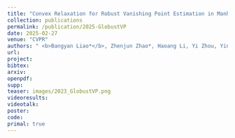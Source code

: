 ```yaml
---
title: "Convex Relaxation for Robust Vanishing Point Estimation in Manhattan World"
collection: publications
permalink: /publication/2025-GlobustVP
date: 2025-02-27
venue: "CVPR"
authors: " <b>Bangyan Liao*</b>, Zhenjun Zhao*, Haoang Li, Yi Zhou, Yingping Zeng, Hao Li, Peidong Liu"
url: 
project: 
bibtex: 
arxiv: 
openpdf: 
supp: 
teaser: images/2023_GlobustVP.png
videoresults: 
videotalk: 
poster: 
code: 
primal: true
---
```


